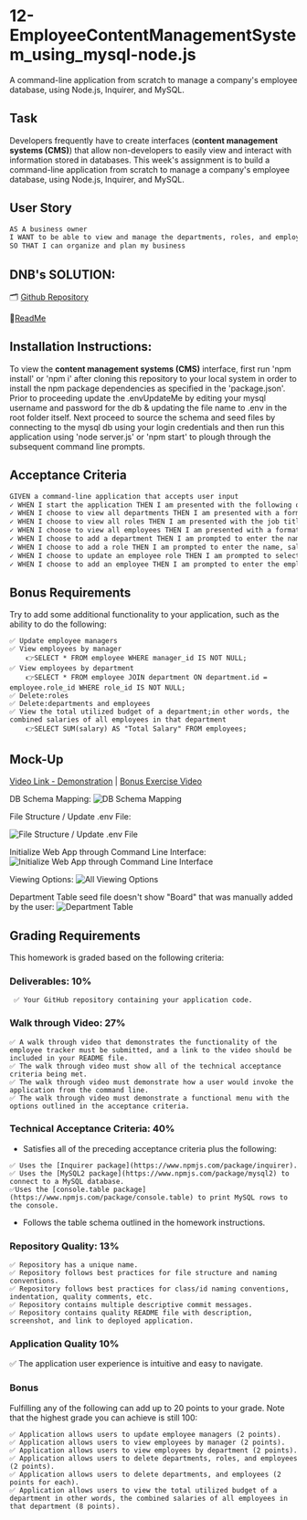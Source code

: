 # 12-EmployeeContentManagementSystem_using_mysql-node.js
A command-line application from scratch to manage a company's employee database, using Node.js, Inquirer, and MySQL.

## Task

Developers frequently have to create interfaces (**content management systems (CMS)**) that allow non-developers to easily view and interact with information stored in databases. This week's assignment is to build a command-line application from scratch to manage a company's employee database, using Node.js, Inquirer, and MySQL.

## User Story

```md
AS A business owner
I WANT to be able to view and manage the departments, roles, and employees in my company
SO THAT I can organize and plan my business
```

## DNB's SOLUTION:
 
🗂️ [Github Repository](https://github.com/cakspri/Employee-Management-System)

📰[ReadMe](https://github.com/cakspri/Employee-Management-System/blob/main/README.md)

## Installation Instructions: 
To view the **content management systems (CMS)** interface, first run 'npm install' or 'npm i' after cloning this repository to your local system in order to install the npm package dependencies as specified in the 'package.json'. Prior to proceeding update the .envUpdateMe by editing your mysql username and password for the db & updating the file name to .env in the root folder itself. Next proceed to source the schema and seed files by connecting to the mysql db using your login credentials and then run this application using 'node server.js' or 'npm start' to plough through the subsequent command line prompts. 

## Acceptance Criteria

```md
GIVEN a command-line application that accepts user input
✓ WHEN I start the application THEN I am presented with the following options: view all departments, view all roles, view all employees, add a department, add a role, add an employee, and update an employee role
✓ WHEN I choose to view all departments THEN I am presented with a formatted table showing department names and department ids
✓ WHEN I choose to view all roles THEN I am presented with the job title, role id, the department that role belongs to, and the salary for that role
✓ WHEN I choose to view all employees THEN I am presented with a formatted table showing employee data, including employee ids, first names, last names, job titles, departments, salaries, and managers that the employees report to
✓ WHEN I choose to add a department THEN I am prompted to enter the name of the department and that department is added to the database
✓ WHEN I choose to add a role THEN I am prompted to enter the name, salary, and department for the role and that role is added to the database
✓ WHEN I choose to update an employee role THEN I am prompted to select an employee to update and their new role and this information is updated in the database 
✓ WHEN I choose to add an employee THEN I am prompted to enter the employee’s first name, last name, role, and manager, and that employee is added to the database
```
## Bonus Requirements

Try to add some additional functionality to your application, such as the ability to do the following:
```
✅ Update employee managers
✅ View employees by manager
    👉SELECT * FROM employee WHERE manager_id IS NOT NULL;
✅ View employees by department
    👉SELECT * FROM employee JOIN department ON department.id = employee.role_id WHERE role_id IS NOT NULL;
✅ Delete:roles
✅ Delete:departments and employees
✅ View the total utilized budget of a department;in other words, the combined salaries of all employees in that department
    👉SELECT SUM(salary) AS "Total Salary" FROM employees;
```



## Mock-Up

[Video Link - Demonstration](https://drive.google.com/file/d/1Uh4gnhaJu52bZGt9QHCibVasnHWcKzmn/view?usp=sharing) | [Bonus Exercise Video](https://drive.google.com/file/d/1VR3N3GaZWshDKILkHMVIvGCV5EM3bRNm/view)



DB Schema Mapping: 
![DB Schema Mapping](./Assets/12-sql-homework-demo-01.png)

File Structure / Update .env File:

![File Structure / Update .env File](./Assets/UpdateFile,FileStructure.png)

Initialize Web App through Command Line Interface: 
![Initialize Web App through Command Line Interface](./Assets/InitializeWebAppthroughcmdln.png)

Viewing Options: 
![All Viewing Options](./Assets/ViewOptions.png)

Department Table seed file doesn't show "Board" that was manually added by the user: 
![Department Table](./Assets/DepartmentTable.png)

## Grading Requirements

This homework is graded based on the following criteria:

### Deliverables: 10%
```
 ✅ Your GitHub repository containing your application code.
```
### Walk through Video: 27%
```
✅ A walk through video that demonstrates the functionality of the employee tracker must be submitted, and a link to the video should be included in your README file.
✅ The walk through video must show all of the technical acceptance criteria being met.
✅ The walk through video must demonstrate how a user would invoke the application from the command line.
✅ The walk through video must demonstrate a functional menu with the options outlined in the acceptance criteria.
```
### Technical Acceptance Criteria: 40%

* Satisfies all of the preceding acceptance criteria plus the following:
```
✅ Uses the [Inquirer package](https://www.npmjs.com/package/inquirer).
✅ Uses the [MySQL2 package](https://www.npmjs.com/package/mysql2) to connect to a MySQL database.
✅Uses the [console.table package](https://www.npmjs.com/package/console.table) to print MySQL rows to the console.
```
* Follows the table schema outlined in the homework instructions.

### Repository Quality: 13%
```
✅ Repository has a unique name.
✅ Repository follows best practices for file structure and naming conventions.
✅ Repository follows best practices for class/id naming conventions, indentation, quality comments, etc.
✅ Repository contains multiple descriptive commit messages.
✅ Repository contains quality README file with description, screenshot, and link to deployed application.
```

### Application Quality 10%

✅ The application user experience is intuitive and easy to navigate.

### Bonus

Fulfilling any of the following can add up to 20 points to your grade. Note that the highest grade you can achieve is still 100:
```
✅ Application allows users to update employee managers (2 points).
✅ Application allows users to view employees by manager (2 points).
✅ Application allows users to view employees by department (2 points).
✅ Application allows users to delete departments, roles, and employees (2 points).
✅ Application allows users to delete departments, and employees (2 points for each).
✅ Application allows users to view the total utilized budget of a department in other words, the combined salaries of all employees in that department (8 points).
```
